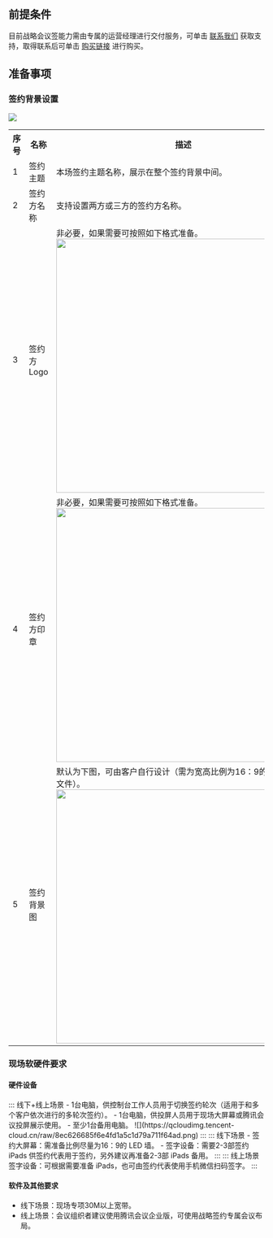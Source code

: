 ## 前提条件
目前战略会议签能力需由专属的运营经理进行交付服务，可单击 [联系我们](https://cloud.tencent.com/document/product/1323/59638) 获取支持，取得联系后可单击 [购买链接](https://buy.cloud.tencent.com/cloudmeeting) 进行购买。

## 准备事项
### 签约背景设置
![](https://qcloudimg.tencent-cloud.cn/raw/f488bccc65fc8ae027af295d310f4f33.png)
<table>
   <tr>
      <th width="0%" >序号</td>
      <th width="0%" >名称</td>
      <th width="0%" >描述</td>
   </tr>
   <tr>
      <td>1</td>
      <td>签约主题</td>
      <td>本场签约主题名称，展示在整个签约背景中间。</td>
   </tr>
   <tr>
      <td>2</td>
      <td>签约方名称</td>
      <td>支持设置两方或三方的签约方名称。</td>
   </tr>
   <tr>
      <td>3</td>
      <td>签约方 Logo</td>
      <td>非必要，如果需要可按照如下格式准备。<br>
<img style="width:500px; max-width: inherit;" src="https://qcloudimg.tencent-cloud.cn/raw/2af2c55282963ef2ffe163ca52652772.png" /></td>
   </tr>
   <tr>
      <td>4</td>
      <td>签约方印章</td>
      <td>非必要，如果需要可按照如下格式准备。<br>
<img style="width:500px; max-width: inherit;" src="https://qcloudimg.tencent-cloud.cn/raw/694df5ba8ad91ee40d77a7d67f54cdd0.png" /></td>
   </tr>
   <tr>
      <td>5</td>
      <td>签约背景图</td>
      <td>默认为下图，可由客户自行设计（需为宽高比例为16：9的 .png/.jpg 文件）。<br>
<img style="width:500px; max-width: inherit;" src="https://qcloudimg.tencent-cloud.cn/raw/8b69124e3cb9e92571821720a83671f9.png" /></td>
   </tr>
</table>


### 现场软硬件要求
#### 硬件设备
<dx-tabs>
::: 线下+线上场景
- 1台电脑，供控制台工作人员用于切换签约轮次（适用于和多个客户依次进行的多轮次签约）。
- 1台电脑，供投屏人员用于现场大屏幕或腾讯会议投屏展示使用。
- 至少1台备用电脑。
![](https://qcloudimg.tencent-cloud.cn/raw/8ec626685f6e4fd1a5c1d79a711f64ad.png)
:::
::: 线下场景
- 签约大屏幕：需准备比例尽量为16：9的 LED 墙。
- 签字设备：需要2-3部签约 iPads 供签约代表用于签约，另外建议再准备2-3部 iPads 备用。
:::
::: 线上场景
签字设备：可根据需要准备 iPads，也可由签约代表使用手机微信扫码签字。
:::
</dx-tabs>



#### 软件及其他要求
- 线下场景：现场专项30M以上宽带。
- 线上场景：会议组织者建议使用腾讯会议企业版，可使用战略签约专属会议布局。
